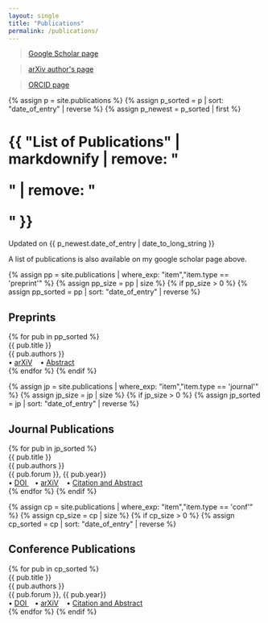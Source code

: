 ```yaml
---
layout: single
title: "Publications"
permalink: /publications/
---
```


> <a href="https://scholar.google.com/citations?user=FLWcEXMAAAAJ&hl=en">Google Scholar page</a>

> <a href="https://arxiv.org/a/joshi_a_4.html">arXiv author's page</a>

> <a href="https://orcid.org/0000-0002-0890-2389">ORCID page</a>

{% assign p = site.publications %}
{% assign p_sorted = p | sort: "date_of_entry" | reverse %}
{% assign p_newest = p_sorted | first %}

<h1 class="page__title" itemprop="headline">{{ "List of Publications" | markdownify | remove: "<p>" | remove: "</p>" }}</h1>
<p class="page__meta"> Updated on {{ p_newest.date_of_entry | date_to_long_string }} </p>

A list of publications is also available on my google scholar page above. 

{% assign pp = site.publications | where_exp: "item","item.type == 'preprint'" %}
{% assign pp_size = pp | size %}
{% if pp_size > 0 %}
{% assign pp_sorted = pp | sort: "date_of_entry" | reverse %}
<h2 class="mt-4">Preprints</h2>
{% for pub in pp_sorted %}
<div class="pubitem">
  <div class="pubtitle">
    {{ pub.title }}
  </div>
  <div class="pubauthors">
    {{ pub.authors }}
  </div>
  <div class="publinks">
  &#8226; <a href="{{pub.arxiv}}">arXiV</a>
    &nbsp;&nbsp; &#8226; <a href="{{pub.url | relative_url }}">Abstract</a>
  </div>
</div>
{% endfor %}
{% endif %}

{% assign jp = site.publications | where_exp: "item","item.type == 'journal'" %}
{% assign jp_size = jp | size %}
{% if jp_size > 0 %}
{% assign jp_sorted = jp | sort: "date_of_entry" | reverse %}
<h2 class="mt-4">Journal Publications</h2>
{% for pub in jp_sorted %}
<div class="pubitem">
  <div class="pubtitle">
    {{ pub.title }}
  </div>
  <div class="pubauthors">
    {{ pub.authors }}
  </div>
  <div class="pubinfo">
    {{ pub.forum }}, {{ pub.year}}
  </div>
  <div class="publinks">
  &#8226; <a href="{{pub.doi}}"> DOI </a>&nbsp;&nbsp; &#8226; <a href="{{pub.arxiv}}">arXiV</a>
    &nbsp;&nbsp; &#8226; <a href="{{pub.url | relative_url }}">Citation and Abstract</a>
  </div>
</div>
{% endfor %}
{% endif %}

{% assign cp = site.publications | where_exp: "item","item.type == 'conf'" %}
{% assign cp_size = cp | size %}
{% if cp_size > 0 %}
{% assign cp_sorted = cp | sort: "date_of_entry" | reverse %}
<h2 class="mt-4">Conference Publications</h2>
{% for pub in cp_sorted %}
<div class="pubitem">
  <div class="pubtitle">
    {{ pub.title }}
  </div>
  <div class="pubauthors">
    {{ pub.authors }}
  </div>
  <div class="pubinfo">
    {{ pub.forum }}, {{ pub.year}}
  </div>
  <div class="publinks">
  &#8226; <a href="{{pub.doi}}"> DOI </a>&nbsp;&nbsp; &#8226; <a href="{{pub.arxiv}}">arXiV</a>
    &nbsp;&nbsp; &#8226; <a href="{{pub.url | relative_url }}">Citation and Abstract</a>
  </div>
</div>
{% endfor %}
{% endif %}
